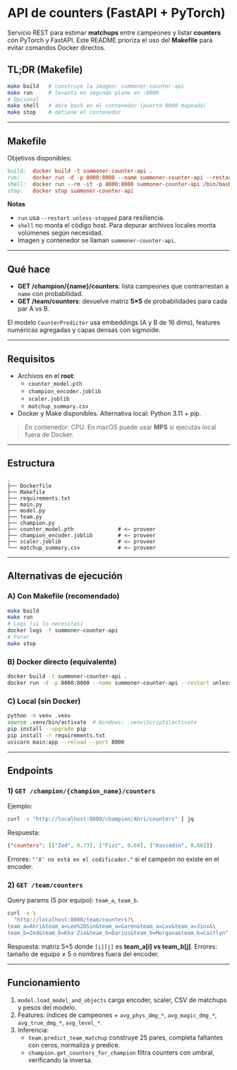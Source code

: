 # API de counters (FastAPI + PyTorch)

Servicio REST para estimar **matchups** entre campeones y listar **counters** con PyTorch y FastAPI. Este README prioriza el uso del **Makefile** para evitar comandos Docker directos.

## TL;DR (Makefile)

```bash
make build   # construye la imagen: summoner-counter-api
make run     # levanta en segundo plano en :8000
# Opcional
make shell   # abre bash en el contenedor (puerto 8000 mapeado)
make stop    # detiene el contenedor
```

---

## Makefile

Objetivos disponibles:

```makefile
build:  docker build -t summoner-counter-api .
run:    docker run -d -p 8000:8000 --name summoner-counter-api --restart unless-stopped summoner-counter-api
shell:  docker run --rm -it -p 8000:8000 summoner-counter-api /bin/bash
stop:   docker stop summoner-counter-api
```

**Notas**

- `run` usa `--restart unless-stopped` para resiliencia.
- `shell` no monta el código host. Para depurar archivos locales monta volúmenes según necesidad.
- Imagen y contenedor se llaman `summoner-counter-api`.

---

## Qué hace

- **GET /champion/{name}/counters**: lista campeones que contrarrestan a `name` con probabilidad.
- **GET /team/counters**: devuelve matriz **5×5** de probabilidades para cada par A vs B.

El modelo `CounterPredictor` usa embeddings (A y B de 16 dims), features numéricas agregadas y capas densas con sigmoide.

---

## Requisitos

- Archivos en el **root**:
  - `counter_model.pth`
  - `champion_encoder.joblib`
  - `scaler.joblib`
  - `matchup_summary.csv`
- Docker y Make disponibles. Alternativa local: Python 3.11 + pip.

> En contenedor: CPU. En macOS puede usar **MPS** si ejecutas local fuera de Docker.

---

## Estructura

```
.
├── Dockerfile
├── Makefile
├── requirements.txt
├── main.py
├── model.py
├── team.py
├── champion.py
├── counter_model.pth              # <— proveer
├── champion_encoder.joblib        # <— proveer
├── scaler.joblib                  # <— proveer
└── matchup_summary.csv            # <— proveer
```

---

## Alternativas de ejecución

### A) Con Makefile (recomendado)

```bash
make build
make run
# Logs (si lo necesitas)
docker logs -f summoner-counter-api
# Parar
make stop
```

### B) Docker directo (equivalente)

```bash
docker build -t summoner-counter-api .
docker run -d -p 8000:8000 --name summoner-counter-api --restart unless-stopped summoner-counter-api
```

### C) Local (sin Docker)

```bash
python -m venv .venv
source .venv/bin/activate  # Windows: .venv\Scripts\activate
pip install --upgrade pip
pip install -r requirements.txt
uvicorn main:app --reload --port 8000
```

---

## Endpoints

### 1) `GET /champion/{champion_name}/counters`

Ejemplo:

```bash
curl -s "http://localhost:8000/champion/Ahri/counters" | jq
```

Respuesta:

```json
{"counters": [["Zed", 0.73], ["Fizz", 0.69], ["Kassadin", 0.66]]}
```

Errores: `"'X' no está en el codificador."` si el campeón no existe en el encoder.

### 2) `GET /team/counters`

Query params (5 por equipo): `team_a`, `team_b`.

```bash
curl -s \
  "http://localhost:8000/team/counters?\
team_a=Ahri&team_a=Lee%20Sin&team_a=Garen&team_a=Lux&team_a=Jinx&\
team_b=Zed&team_b=Kha'Zix&team_b=Darius&team_b=Morgana&team_b=Caitlyn" | jq
```

Respuesta: matriz 5×5 donde `[i][j]` es **team\_a[i] vs team\_b[j]**. Errores: tamaño de equipo ≠ 5 o nombres fuera del encoder.

---

## Funcionamiento

1. `model.load_model_and_objects` carga encoder, scaler, CSV de matchups y pesos del modelo.
2. Features: índices de campeones + `avg_phys_dmg_*`, `avg_magic_dmg_*`, `avg_true_dmg_*`, `avg_level_*`.
3. Inferencia:
   - `team.predict_team_matchup` construye 25 pares, completa faltantes con ceros, normaliza y predice.
   - `champion.get_counters_for_champion` filtra counters con umbral, verificando la inversa.
